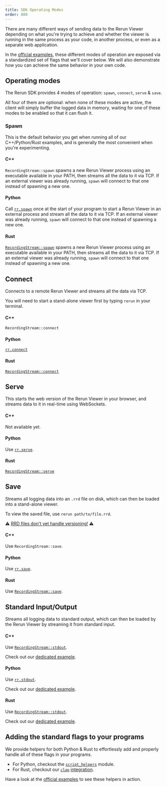 ```yaml
---
title: SDK Operating Modes
order: 800
---
```


There are many different ways of sending data to the Rerun Viewer depending on what you're trying to achieve and whether the viewer is running in the same process as your code, in another process, or even as a separate web application.

In the [official examples](/examples), these different modes of operation are exposed via a standardized set of flags that we'll cover below.
We will also demonstrate how you can achieve the same behavior in your own code.

## Operating modes

The Rerun SDK provides 4 modes of operation: `spawn`, `connect`, `serve` & `save`.

All four of them are optional: when none of these modes are active, the client will simply buffer the logged data in memory, waiting for one of these modes to be enabled so that it can flush it.

### Spawn

This is the default behavior you get when running all of our C++/Python/Rust examples, and is generally the most convenient when you're experimenting.

#### C++
`RecordingStream::spawn` spawns a new Rerun Viewer process using an executable available in your PATH, then streams all the data to it via TCP. If an external viewer was already running, `spawn` will connect to that one instead of spawning a new one.

#### Python
Call [`rr.spawn`](https://ref.rerun.io/docs/python/stable/common/initialization_functions/#rerun.spawn) once at the start of your program to start a Rerun Viewer in an external process and stream all the data to it via TCP. If an external viewer was already running, `spawn` will connect to that one instead of spawning a new one.

#### Rust
[`RecordingStream::spawn`](https://docs.rs/rerun/latest/rerun/struct.RecordingStream.html#method.spawn) spawns a new Rerun Viewer process using an executable available in your PATH, then streams all the data to it via TCP. If an external viewer was already running, `spawn` will connect to that one instead of spawning a new one.


## Connect

Connects to a remote Rerun Viewer and streams all the data via TCP.

You will need to start a stand-alone viewer first by typing `rerun` in your terminal.

#### C++
`RecordingStream::connect`

#### Python
[`rr.connect`](https://ref.rerun.io/docs/python/stable/common/initialization_functions/#rerun.connect)

#### Rust
[`RecordingStream::connect`](https://docs.rs/rerun/latest/rerun/struct.RecordingStream.html#method.connect)


## Serve

This starts the web version of the Rerun Viewer in your browser, and streams data to it in real-time using WebSockets.

#### C++
Not available yet.

#### Python
Use [`rr.serve`](https://ref.rerun.io/docs/python/stable/common/initialization_functions/#rerun.serve).

#### Rust
[`RecordingStream::serve`](https://docs.rs/rerun/latest/rerun/struct.RecordingStream.html#method.serve)


## Save

Streams all logging data into an `.rrd` file on disk, which can then be loaded into a stand-alone viewer.

To view the saved file, use `rerun path/to/file.rrd`.

⚠️  [RRD files don't yet handle versioning!](https://github.com/rerun-io/rerun/issues/873) ⚠️

#### C++
Use `RecordingStream::save`.

#### Python
Use [`rr.save`](https://ref.rerun.io/docs/python/stable/common/initialization_functions/#rerun.save).

#### Rust
Use [`RecordingStream::save`](https://docs.rs/rerun/latest/rerun/struct.RecordingStream.html#method.save).


## Standard Input/Output

Streams all logging data to standard output, which can then be loaded by the Rerun Viewer by streaming it from standard input.

#### C++

Use [`RecordingStream::stdout`](https://ref.rerun.io/docs/cpp/stable/classrerun_1_1RecordingStream.html).

Check out our [dedicated example](https://github.com/rerun-io/rerun/tree/latest/examples/cpp/stdio/main.cpp).

#### Python

Use [`rr.stdout`](https://ref.rerun.io/docs/python/stable/common/initialization_functions/#rerun.stdout).

Check out our [dedicated example](https://github.com/rerun-io/rerun/tree/latest/examples/python/stdio/main.py).

#### Rust

Use [`RecordingStream::stdout`](https://docs.rs/rerun/latest/rerun/struct.RecordingStream.html#method.stdout).

Check out our [dedicated example](https://github.com/rerun-io/rerun/tree/latest/examples/rust/stdio/src/main.rs).


## Adding the standard flags to your programs

We provide helpers for both Python & Rust to effortlessly add and properly handle all of these flags in your programs.

- For Python, checkout the [`script_helpers`](https://ref.rerun.io/docs/python/stable/common/script_helpers/) module.
- For Rust, checkout our [`clap`]() [integration](https://docs.rs/rerun/latest/rerun/clap/index.html).

Have a look at the [official examples](/examples) to see these helpers in action.
